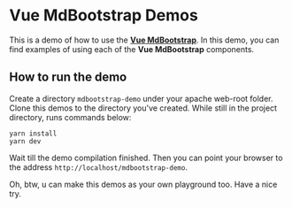 # Vue MdBootstrap Demos

This is a demo of how to use the 
**[Vue MdBootstrap](https://github.com/ahmadfajar/vue-mdbootstrap)**. 
In this demo, you can find examples of using each of the **Vue MdBootstrap** components.

## How to run the demo

Create a directory `mdbootstrap-demo` under your apache web-root folder. Clone this demos to 
the directory you've created. While still in the project directory, runs commands below:
```shell script
yarn install
yarn dev
```

Wait till the demo compilation finished. Then you can point your browser to the address
`http://localhost/mdbootstrap-demo`.

Oh, btw, u can make this demos as your own playground too. Have a nice try. 
